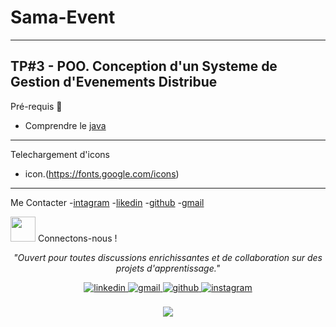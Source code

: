 # Sama-Event
---
TP#3 - POO. Conception d'un Systeme de Gestion d'Evenements Distribue
---
Pré-requis 🔧
- Comprendre le [java](https://fr.wikipedia.org/wiki/Apprentissage_profond)
---
Telechargement d'icons
- icon.(https://fonts.google.com/icons)
---
Me Contacter
-[intagram](https://www.instagram.com/felix.tanzi/)
-[likedin](https://www.linkedin.com/in/𝐅é𝐥𝐢𝐱-𝐓𝐀𝐍𝐙𝐈-7809b025a)
-[github](https://github.com/Felix-TANZI)
-[gmail](mailto:tanzifelix@gmail.com)

<img src="https://media.giphy.com/media/v1.Y2lkPTc5MGI3NjExNW5zMGgzNDFzZHNtdXEwNmRzcW10NHR6b2RsbThhenUyZjdsNTFoMCZlcD12MV9pbnRlcm5hbF9naWZzX2dpZklkJmN0PWc/LeIqgheV7yKJkUaecT/giphy.gif" width="40"> Connectons-nous !
<div align="center">
  <p><i>"Ouvert pour toutes discussions enrichissantes et de collaboration sur des projets d'apprentissage."</i></p>
  <a href="https://www.linkedin.com/in/𝐅é𝐥𝐢𝐱-𝐓𝐀𝐍𝐙𝐈-7809b025a/" target="_blank">
    <img src="https://img.shields.io/badge/linkedin-%231E77B5.svg?&style=for-the-badge&logo=linkedin&logoColor=white" alt="linkedin" style="margin-bottom: 5px;" />
  </a>
  <a href="mailto:tanzifelix@gmail.com" target="_blank">
    <img src="https://img.shields.io/badge/gmail-%23EA4335.svg?&style=for-the-badge&logo=gmail&logoColor=white" alt="gmail" style="margin-bottom: 5px;" />
  </a>
  <a href="https://github.com/Felix-TANZI" target="_blank">
    <img src="https://img.shields.io/badge/github-%23181717.svg?&style=for-the-badge&logo=github&logoColor=white" alt="github" style="margin-bottom: 5px;" />
  </a>
  <a href="https://www.instagram.com/felix.tanzi/" target="_blank">
    <img src="https://img.shields.io/badge/instagram-%23E4405F.svg?&style=for-the-badge&logo=instagram&logoColor=white" alt="instagram" style="margin-bottom: 5px;" />
  </a>
</div>
<br>
<div align="center">
  <img src="https://komarev.com/ghpvc/?username=Felix-TANZI&&style=flat-square" align="center" />
</div>